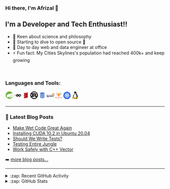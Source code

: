 ### Hi there, I'm Afrizal 👋


## I'm a Developer and Tech Enthusiast!!

- 🔭 Keen about science and philosophy
- 🌱 Starting to dive to open source 🤣
- 🥅 Day to day web and data engineer at office
- ⚡ Fun fact: My Cities Skylines's population had reached 400k+ and keep growing

<br />

### Languages and Tools:

<img align="left" alt="Java" width="26px" src="https://raw.githubusercontent.com/github/explore/80688e429a7d4ef2fca1e82350fe8e3517d3494d/topics/spring-boot/spring-boot.png" />
<img align="left" alt="Go" width="26px" src="https://raw.githubusercontent.com/github/explore/80688e429a7d4ef2fca1e82350fe8e3517d3494d/topics/go/go.png" />
<img align="left" alt="Scala" width="26px" src="https://raw.githubusercontent.com/github/explore/80688e429a7d4ef2fca1e82350fe8e3517d3494d/topics/scala/scala.png" />
<img align="left" alt="Rust" width="26px" src="https://raw.githubusercontent.com/github/explore/80688e429a7d4ef2fca1e82350fe8e3517d3494d/topics/rust/rust.png" />
<img align="left" alt="Big Data" width="26px" src="https://raw.githubusercontent.com/github/explore/80688e429a7d4ef2fca1e82350fe8e3517d3494d/topics/sql/sql.png" />
<img align="left" alt="Distributed Computing" width="26px" src="https://raw.githubusercontent.com/github/explore/6f5025830918df26b37d23b3ffffbc35725fe15f/topics/spark/spark.png" />
<img align="left" alt="Deep Learning" width="26px" src="https://raw.githubusercontent.com/github/explore/80688e429a7d4ef2fca1e82350fe8e3517d3494d/topics/tensorflow/tensorflow.png" />
<img align="left" alt="Kubernetes" width="26px" src="https://raw.githubusercontent.com/github/explore/80688e429a7d4ef2fca1e82350fe8e3517d3494d/topics/kubernetes/kubernetes.png" />
<img align="left" alt="Linux" width="26px" src="https://raw.githubusercontent.com/github/explore/80688e429a7d4ef2fca1e82350fe8e3517d3494d/topics/linux/linux.png" />

<br />
<br />

---

### 📕 Latest Blog Posts

<!-- BLOG-POST-LIST:START -->
- [Make Wet Code Great Again](https://koneko096.github.io/posts/wet-code/)
- [Installing CUDA 10.2 in Ubuntu 20.04](https://koneko096.github.io/posts/cuda-10/)
- [Should We Write Tests?](https://koneko096.github.io/posts/test/)
- [Testing Entire Jungle](https://koneko096.github.io/posts/jungle-test/)
- [Work Safely with C++ Vector](https://koneko096.github.io/posts/safe-vector/)
<!-- BLOG-POST-LIST:END -->

➡️ [more blog posts...](https://koneko096.github.io)

---

<details>
  <summary>:zap: Recent GitHub Activity</summary>
  
<!--START_SECTION:activity-->
1. 🗣 Commented on [#11324](https://github.com/hashicorp/consul/issues/11324) in [hashicorp/consul](https://github.com/hashicorp/consul)
2. 💪 Opened PR [#4319](https://github.com/tektoncd/pipeline/pull/4319) in [tektoncd/pipeline](https://github.com/tektoncd/pipeline)
3. 🗣 Commented on [#4272](https://github.com/tektoncd/pipeline/issues/4272) in [tektoncd/pipeline](https://github.com/tektoncd/pipeline)
4. 🗣 Commented on [#28638](https://github.com/pingcap/tidb/issues/28638) in [pingcap/tidb](https://github.com/pingcap/tidb)
5. 🗣 Commented on [#5749](https://github.com/open-telemetry/opentelemetry-collector-contrib/issues/5749) in [open-telemetry/opentelemetry-collector-contrib](https://github.com/open-telemetry/opentelemetry-collector-contrib)
<!--END_SECTION:activity-->

</details>

<details>
  <summary>:zap: GitHub Stats</summary>

  <img align="left" alt="koneko096's GitHub Stats" src="https://github-readme-stats.codestackr.vercel.app/api?username=koneko096&show_icons=true&hide_border=true" />

</details>

[website]: https://koneko096.github.io
[linkedin]: https://linkedin.com/in/afrizalf
